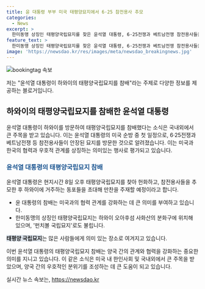 ```yaml
---
title: 윤 대통령 부부 미국 태평양묘지에서 6·25 참전용사 추모
categories:
  - News
excerpt: >
  한미동맹 상징인 태평양국립묘지를 찾은 윤석열 대통령, 6·25전쟁과 베트남전쟁 참전용사들을 위해 헌화하고 추모하며 동포들을 초청해 만찬을 갖는다.
feature_text: >
  한미동맹 상징인 태평양국립묘지를 찾은 윤석열 대통령, 6·25전쟁과 베트남전쟁 참전용사들을 위해 헌화하고 추모하며 동포들을 초청해 만찬을 갖는다.
image: 'https://newsdao.kr/res/images/meta/newsdao_breakingnews.jpg'
---
```


<p><img src="https://newsdao.kr/res/images/meta/newsdao_breakingnews.jpg" alt="bookingtag 속보" /></p>

<p>저는 "윤석열 대통령이 하와이의 태평양국립묘지를 참배"라는 주제로 다양한 정보를 제공하는 블로거입니다.</p>

<h2 data-ke-size="size26">하와이의 태평양국립묘지를 참배한 윤석열 대통령</h2>

<p>윤석열 대통령이 하와이를 방문하여 태평양국립묘지를 참배했다는 소식은 국내외에서 큰 주목을 받고 있습니다. 이는 윤석열 대통령의 미국 순방 중 첫 일정으로, 6·25전쟁과 베트남전쟁 등 참전용사들이 안장된 묘지를 방문한 것으로 알려졌습니다. 이는 미국과 한국의 협력과 우호적 관계를 상징하는 의미있는 행사로 평가되고 있습니다.</p>

<p data-ke-size="size16"></p>

<h3><b><span style="color: #1a5490;">윤석열 대통령의 태평양국립묘지 참배</span></b></h3>

<p>윤석열 대통령은 현지시간 8일 오후 태평양국립묘지를 찾아 헌화하고, 참전용사들을 추모한 후 하와이에 거주하는 동포들을 초대해 만찬을 주재할 예정이라고 합니다. </p>

<ul>
  <li>윤 대통령의 참배는 미국과의 협력 관계를 강화하는 데 큰 의미를 부여하고 있습니다.</li>
  <li>한미동맹의 상징인 태평양국립묘지는 하와이 오아후섬 사화산의 분화구에 위치해 있으며, '펀치볼 국립묘지'로도 불립니다.</li>
</ul>

<p data-ke-size="size16"><b><span style="background-color: #21538527;">태평양 국립묘지</span></b>는 많은 사람들에게 의미 있는 장소로 여겨지고 있습니다.</p>

<p>이번 윤석열 대통령의 태평양국립묘지 참배는 양국 간의 관계와 협력을 강화하는 중요한 의미를 지니고 있습니다. 이 같은 소식은 미국 내 한인사회 및 국내외에서 큰 주목을 받았으며, 양국 간의 우호적인 분위기를 조성하는 데 큰 도움이 되고 있습니다.</p>
실시간 뉴스 속보는, <a href="https://newsdao.kr" rel="dofollow">https://newsdao.kr</a>



